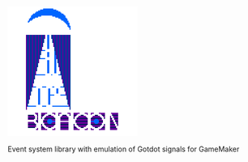 ![Beacon-logo](https://github.com/chesrowe/Beacon/blob/754ac36d266b9eccbf0872e06e4b6ab00c1cac30/Beacon-Blue.png)

Event system library with emulation of Gotdot signals for GameMaker
